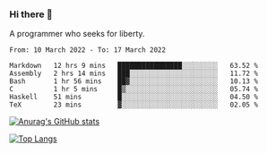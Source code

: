 ### Hi there 👋

<!--
**shejialuo/shejialuo** is a ✨ _special_ ✨ repository because its `README.md` (this file) appears on your GitHub profile.

Here are some ideas to get you started:

- 🔭 I’m currently working on ...
- 🌱 I’m currently learning ...
- 👯 I’m looking to collaborate on ...
- 🤔 I’m looking for help with ...
- 💬 Ask me about ...
- 📫 How to reach me: ...
- 😄 Pronouns: ...
- ⚡ Fun fact: ...
-->

A programmer who seeks for liberty.

<!--START_SECTION:waka-->

```text
From: 10 March 2022 - To: 17 March 2022

Markdown   12 hrs 9 mins   ████████████████░░░░░░░░░   63.52 %
Assembly   2 hrs 14 mins   ███░░░░░░░░░░░░░░░░░░░░░░   11.72 %
Bash       1 hr 56 mins    ██▓░░░░░░░░░░░░░░░░░░░░░░   10.13 %
C          1 hr 5 mins     █▒░░░░░░░░░░░░░░░░░░░░░░░   05.74 %
Haskell    51 mins         █░░░░░░░░░░░░░░░░░░░░░░░░   04.50 %
TeX        23 mins         ▓░░░░░░░░░░░░░░░░░░░░░░░░   02.05 %
```

<!--END_SECTION:waka-->

[![Anurag's GitHub stats](https://github-readme-stats.vercel.app/api?username=shejialuo&show_icons=true&theme=dracula)](https://github.com/anuraghazra/github-readme-stats)

[![Top Langs](https://github-readme-stats.vercel.app/api/top-langs/?username=shejialuo&layout=compact&hide=javascript,html,css,typescript,tex)](https://github.com/anuraghazra/github-readme-stats)
